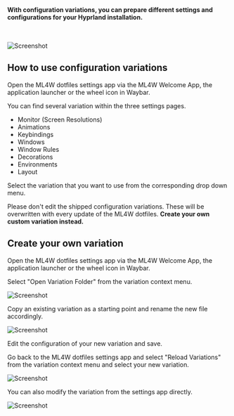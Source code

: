 <div class="tip custom-block" style="padding-top: 20px; padding-bottom: 20px;">

**With configuration variations, you can prepare different settings and configurations for your Hyprland installation.**

</div>

![Screenshot](/config-var.png)

## How to use configuration variations

Open the ML4W dotfiles settings app via the ML4W Welcome App, the application launcher or the wheel icon in Waybar.

You can find several variation within the three settings pages.

- Monitor (Screen Resolutions)
- Animations
- Keybindings
- Windows 
- Window Rules
- Decorations
- Environments
- Layout

Select the variation that you want to use from the corresponding drop down menu.

Please don't edit the shipped configuration variations. These will be overwritten with every update of the ML4W dotfiles. <b>Create your own custom variation instead.</b>

## Create your own variation

Open the ML4W dotfiles settings app via the ML4W Welcome App, the application launcher or the wheel icon in Waybar.

Select "Open Variation Folder" from the variation context menu.

![Screenshot](/var2.png)

Copy an existing variation as a starting point and rename the new file accordingly. 

![Screenshot](/var3.png)

Edit the configuration of your new variation and save.

Go back to the ML4W dotfiles settings app and select "Reload Variations" from the variation context menu and select your new variation.

![Screenshot](/var4.png)

You can also modify the variation from the settings app directly.

![Screenshot](/var5.png)

